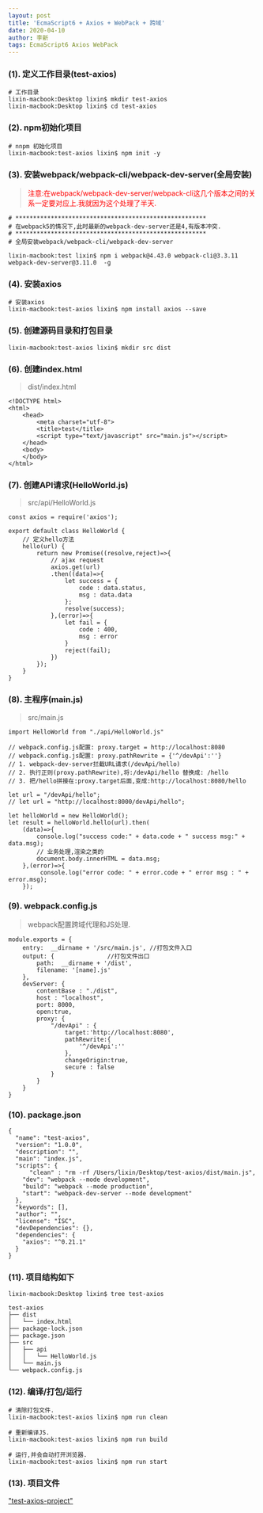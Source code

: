 ```yaml
---
layout: post
title: 'EcmaScript6 + Axios + WebPack + 跨域'
date: 2020-04-10
author: 李新
tags: EcmaScript6 Axios WebPack
---
```


### (1). 定义工作目录(test-axios)
```
# 工作目录
lixin-macbook:Desktop lixin$ mkdir test-axios
lixin-macbook:Desktop lixin$ cd test-axios
```
### (2). npm初始化项目
```
# nnpm 初始化项目
lixin-macbook:test-axios lixin$ npm init -y
```
### (3). 安装webpack/webpack-cli/webpack-dev-server(全局安装)
> <font color='red'>注意:在webpack/webpack-dev-server/webpack-cli这几个版本之间的关系一定要对应上.我就因为这个处理了半天.</font>

```
# ******************************************************
# 在webpack5的情况下,此时最新的webpack-dev-server还是4,有版本冲突.
# ******************************************************
# 全局安装webpack/webpack-cli/webpack-dev-server

lixin-macbook:test lixin$ npm i webpack@4.43.0 webpack-cli@3.3.11 webpack-dev-server@3.11.0  -g
```
### (4). 安装axios
```
# 安装axios
lixin-macbook:test-axios lixin$ npm install axios --save
```
### (5). 创建源码目录和打包目录
```
lixin-macbook:test-axios lixin$ mkdir src dist
```
### (6). 创建index.html
> dist/index.html

```
<!DOCTYPE html>
<html>
    <head>
        <meta charset="utf-8">
        <title>test</title>
        <script type="text/javascript" src="main.js"></script>
    </head>
    <body>
    </body>
</html>
```
### (7). 创建API请求(HelloWorld.js)
> src/api/HelloWorld.js

```
const axios = require('axios');

export default class HelloWorld {
	// 定义hello方法
	hello(url) {
		return new Promise((resolve,reject)=>{
			// ajax request
			axios.get(url)
			.then((data)=>{
				let success = {
					code : data.status,
					msg : data.data
				};
				resolve(success);
			},(error)=>{
				let fail = {
					code : 400,
					msg : error
				}
				reject(fail);
			})
		});
	}
}
```
### (8). 主程序(main.js)
> src/main.js

```
import HelloWorld from "./api/HelloWorld.js"

// webpack.config.js配置: proxy.target = http://localhost:8080
// webpack.config.js配置: proxy.pathRewrite = {'^/devApi':''}
// 1. webpack-dev-server拦截URL请求(/devApi/hello) 
// 2. 执行正则(proxy.pathRewrite),将:/devApi/hello 替换成: /hello
// 3. 把/hello拼接在:proxy.target后面,变成:http://localhost:8080/hello

let url = "/devApi/hello";
// let url = "http://localhost:8000/devApi/hello";

let helloWorld = new HelloWorld();	
let result = helloWorld.hello(url).then(
	(data)=>{
	    console.log("success code:" + data.code + " success msg:" + data.msg);
	    // 业务处理,渲染之类的
	    document.body.innerHTML = data.msg;
    },(error)=>{
	     console.log("error code: " + error.code + " error msg : " + error.msg);
    });
```
### (9). webpack.config.js
> webpack配置跨域代理和JS处理.   

```
module.exports = {
    entry:  __dirname + '/src/main.js', //打包文件入口
    output: {               //打包文件出口
        path:  __dirname + '/dist',
        filename: '[name].js'
    },
	devServer: {
		contentBase : "./dist",
		host : "localhost",
		port: 8000,
		open:true,
		proxy: {
			"/devApi" : {
				target:'http://localhost:8080',
				pathRewrite:{
					'^/devApi':''
				},
				changeOrigin:true,
				secure : false
			}
		}
	}
}
```
### (10). package.json
```
{
  "name": "test-axios",
  "version": "1.0.0",
  "description": "",
  "main": "index.js",
  "scripts": {
	  "clean" : "rm -rf /Users/lixin/Desktop/test-axios/dist/main.js",
    "dev": "webpack --mode development",
    "build": "webpack --mode production",
    "start": "webpack-dev-server --mode development"
  },
  "keywords": [],
  "author": "",
  "license": "ISC",
  "devDependencies": {},
  "dependencies": {
    "axios": "^0.21.1"
  }
}
```
### (11). 项目结构如下
```
lixin-macbook:Desktop lixin$ tree test-axios 

test-axios
├── dist
│   └── index.html
├── package-lock.json
├── package.json
├── src
│   ├── api
│   │   └── HelloWorld.js
│   └── main.js
└── webpack.config.js
```
### (12). 编译/打包/运行
```
# 清除打包文件.
lixin-macbook:test-axios lixin$ npm run clean

# 重新编译JS.
lixin-macbook:test-axios lixin$ npm run build

# 运行,并会自动打开浏览器.
lixin-macbook:test-axios lixin$ npm run start
```

### (13). 项目文件
["test-axios-project"](/assets/js/test-axios.zip)